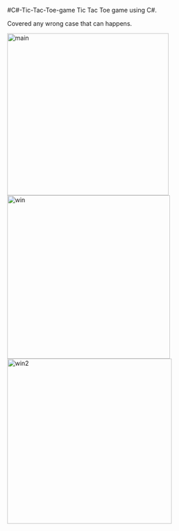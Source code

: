 #C#-Tic-Tac-Toe-game
Tic Tac Toe game using C#.

Covered any wrong case that can happens.

<img width="372" alt="main" src="https://user-images.githubusercontent.com/103436003/183443975-32729ddf-6292-4fa2-a2ed-99d421f7a902.PNG">

<img width="375" alt="win" src="https://user-images.githubusercontent.com/103436003/183444001-f74113b8-de63-4cbc-9b10-c4407112455a.PNG">

<img width="379" alt="win2" src="https://user-images.githubusercontent.com/103436003/183444275-9ea620e6-48e4-492f-9328-2ca2b81b2cb8.PNG">
